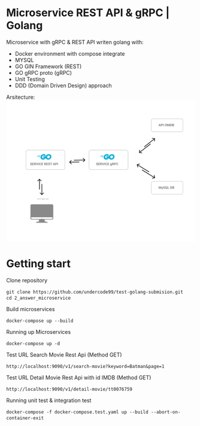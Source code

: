 # Microservice REST API & gRPC | Golang


Microservice with gRPC & REST API writen golang with:
- Docker environment with compose integrate 
- MYSQL
- GO GIN Framework (REST)
- GO gRPC proto (gRPC)
- Unit Testing
- DDD (Domain Driven Design) approach

Arsitecture:
![Arsitecture](https://raw.githubusercontent.com/undercode99/test-golang-submision/main/2_answer_microservice/flowmicro.png)




# Getting start

Clone repository

```
git clone https://github.com/undercode99/test-golang-submision.git
cd 2_answer_microservice
```

Build microservices
``` 
docker-compose up --build
```

Running up Microservices
``` 
docker-compose up -d 
```

Test URL Search Movie Rest Api (Method GET)
```
http://localhost:9090/v1/search-movie?keyword=Batman&page=1
``` 

Test URL Detail Movie Rest Api with id IMDB (Method GET)
```
http://localhost:9090/v1/detail-movie/tt0076759
```

Running unit test & integration test
``` 
docker-compose -f docker-compose.test.yaml up --build --abort-on-container-exit 
```

